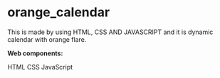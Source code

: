 # orange\_calendar

This is made by using HTML, CSS AND JAVASCRIPT and it is dynamic calendar with orange flare.



**Web components:**

HTML
CSS
JavaScript

